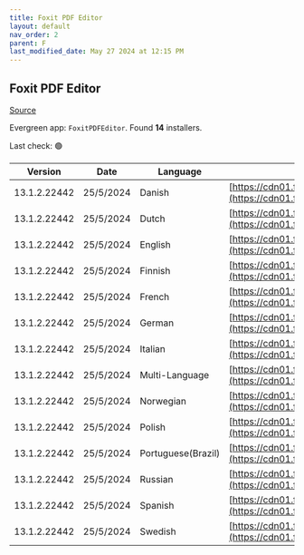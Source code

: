 ```yaml
---
title: Foxit PDF Editor
layout: default
nav_order: 2
parent: F
last_modified_date: May 27 2024 at 12:15 PM
---
```


## Foxit PDF Editor

[Source](https://www.foxit.com/pdf-editor/)

Evergreen app: `FoxitPDFEditor`. Found **14** installers.

Last check: 🟢

| Version      | Date      | Language           | URI                                                                                                                                                                                                                                |
| ------------ | --------- | ------------------ | ---------------------------------------------------------------------------------------------------------------------------------------------------------------------------------------------------------------------------------- |
| 13.1.2.22442 | 25/5/2024 | Danish             | [https://cdn01.foxitsoftware.com/product/phantomPDF/desktop/win/13.1.2/FoxitPDFEditor1312_L10N_Setup_Website.msi](https://cdn01.foxitsoftware.com/product/phantomPDF/desktop/win/13.1.2/FoxitPDFEditor1312_L10N_Setup_Website.msi) |
| 13.1.2.22442 | 25/5/2024 | Dutch              | [https://cdn01.foxitsoftware.com/product/phantomPDF/desktop/win/13.1.2/FoxitPDFEditor1312_L10N_Setup_Website.msi](https://cdn01.foxitsoftware.com/product/phantomPDF/desktop/win/13.1.2/FoxitPDFEditor1312_L10N_Setup_Website.msi) |
| 13.1.2.22442 | 25/5/2024 | English            | [https://cdn01.foxitsoftware.com/product/phantomPDF/desktop/win/13.1.2/FoxitPDFEditor1312_enu_Setup_Website.msi](https://cdn01.foxitsoftware.com/product/phantomPDF/desktop/win/13.1.2/FoxitPDFEditor1312_enu_Setup_Website.msi)   |
| 13.1.2.22442 | 25/5/2024 | Finnish            | [https://cdn01.foxitsoftware.com/product/phantomPDF/desktop/win/13.1.2/FoxitPDFEditor1312_L10N_Setup_Website.msi](https://cdn01.foxitsoftware.com/product/phantomPDF/desktop/win/13.1.2/FoxitPDFEditor1312_L10N_Setup_Website.msi) |
| 13.1.2.22442 | 25/5/2024 | French             | [https://cdn01.foxitsoftware.com/product/phantomPDF/desktop/win/13.1.2/FoxitPDFEditor1312_L10N_Setup_Website.msi](https://cdn01.foxitsoftware.com/product/phantomPDF/desktop/win/13.1.2/FoxitPDFEditor1312_L10N_Setup_Website.msi) |
| 13.1.2.22442 | 25/5/2024 | German             | [https://cdn01.foxitsoftware.com/product/phantomPDF/desktop/win/13.1.2/FoxitPDFEditor1312_L10N_Setup_Website.msi](https://cdn01.foxitsoftware.com/product/phantomPDF/desktop/win/13.1.2/FoxitPDFEditor1312_L10N_Setup_Website.msi) |
| 13.1.2.22442 | 25/5/2024 | Italian            | [https://cdn01.foxitsoftware.com/product/phantomPDF/desktop/win/13.1.2/FoxitPDFEditor1312_L10N_Setup_Website.msi](https://cdn01.foxitsoftware.com/product/phantomPDF/desktop/win/13.1.2/FoxitPDFEditor1312_L10N_Setup_Website.msi) |
| 13.1.2.22442 | 25/5/2024 | Multi-Language     | [https://cdn01.foxitsoftware.com/product/phantomPDF/desktop/win/13.1.2/FoxitPDFEditor1312_L10N_Setup_Website.msi](https://cdn01.foxitsoftware.com/product/phantomPDF/desktop/win/13.1.2/FoxitPDFEditor1312_L10N_Setup_Website.msi) |
| 13.1.2.22442 | 25/5/2024 | Norwegian          | [https://cdn01.foxitsoftware.com/product/phantomPDF/desktop/win/13.1.2/FoxitPDFEditor1312_L10N_Setup_Website.msi](https://cdn01.foxitsoftware.com/product/phantomPDF/desktop/win/13.1.2/FoxitPDFEditor1312_L10N_Setup_Website.msi) |
| 13.1.2.22442 | 25/5/2024 | Polish             | [https://cdn01.foxitsoftware.com/product/phantomPDF/desktop/win/13.1.2/FoxitPDFEditor1312_L10N_Setup_Website.msi](https://cdn01.foxitsoftware.com/product/phantomPDF/desktop/win/13.1.2/FoxitPDFEditor1312_L10N_Setup_Website.msi) |
| 13.1.2.22442 | 25/5/2024 | Portuguese(Brazil) | [https://cdn01.foxitsoftware.com/product/phantomPDF/desktop/win/13.1.2/FoxitPDFEditor1312_L10N_Setup_Website.msi](https://cdn01.foxitsoftware.com/product/phantomPDF/desktop/win/13.1.2/FoxitPDFEditor1312_L10N_Setup_Website.msi) |
| 13.1.2.22442 | 25/5/2024 | Russian            | [https://cdn01.foxitsoftware.com/product/phantomPDF/desktop/win/13.1.2/FoxitPDFEditor1312_L10N_Setup_Website.msi](https://cdn01.foxitsoftware.com/product/phantomPDF/desktop/win/13.1.2/FoxitPDFEditor1312_L10N_Setup_Website.msi) |
| 13.1.2.22442 | 25/5/2024 | Spanish            | [https://cdn01.foxitsoftware.com/product/phantomPDF/desktop/win/13.1.2/FoxitPDFEditor1312_L10N_Setup_Website.msi](https://cdn01.foxitsoftware.com/product/phantomPDF/desktop/win/13.1.2/FoxitPDFEditor1312_L10N_Setup_Website.msi) |
| 13.1.2.22442 | 25/5/2024 | Swedish            | [https://cdn01.foxitsoftware.com/product/phantomPDF/desktop/win/13.1.2/FoxitPDFEditor1312_L10N_Setup_Website.msi](https://cdn01.foxitsoftware.com/product/phantomPDF/desktop/win/13.1.2/FoxitPDFEditor1312_L10N_Setup_Website.msi) |
